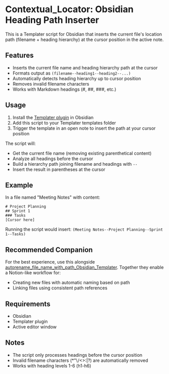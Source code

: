 # Contextual_Locator: Obsidian Heading Path Inserter

This is a Templater script for Obsidian that inserts the current file's location path (filename + heading hierarchy) at the cursor position in the active note.

## Features
- Inserts the current file name and heading hierarchy path at the cursor
- Formats output as `(filename--heading1--heading2--...)`
- Automatically detects heading hierarchy up to cursor position
- Removes invalid filename characters
- Works with Markdown headings (#, ##, ###, etc.)

## Usage
1. Install the [Templater plugin](https://github.com/SilentVoid13/Templater) in Obsidian
2. Add this script to your Templater templates folder
3. Trigger the template in an open note to insert the path at your cursor position

The script will:
- Get the current file name (removing existing parenthetical content)
- Analyze all headings before the cursor
- Build a hierarchy path joining filename and headings with `--`
- Insert the result in parentheses at the cursor

## Example
In a file named "Meeting Notes" with content:
```
# Project Planning
## Sprint 1
### Tasks
[Cursor here]
```
Running the script would insert: `(Meeting Notes--Project Planning--Sprint 1--Tasks)`

## Recommended Companion
For the best experience, use this alongside [autorename_file_name_with_path_Obsidian_Templater](https://github.com/ghubliming/autorename_file_name_with_path_Obsidian_Templater). Together they enable a Notion-like workflow for:
- Creating new files with automatic naming based on path
- Linking files using consistent path references

## Requirements
- Obsidian
- Templater plugin
- Active editor window

## Notes
- The script only processes headings before the cursor position
- Invalid filename characters (*"\\/<>:|?) are automatically removed
- Works with heading levels 1-6 (h1-h6)
